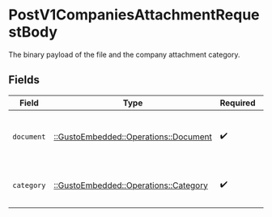 # PostV1CompaniesAttachmentRequestBody

The binary payload of the file and the company attachment category.


## Fields

| Field                                                                        | Type                                                                         | Required                                                                     | Description                                                                  |
| ---------------------------------------------------------------------------- | ---------------------------------------------------------------------------- | ---------------------------------------------------------------------------- | ---------------------------------------------------------------------------- |
| `document`                                                                   | [::GustoEmbedded::Operations::Document](../../models/operations/document.md) | :heavy_check_mark:                                                           | The binary payload of the file to be uploaded.                               |
| `category`                                                                   | [::GustoEmbedded::Operations::Category](../../models/operations/category.md) | :heavy_check_mark:                                                           | The category of a company attachment.                                        |